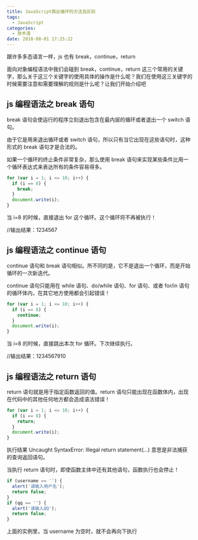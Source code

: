 ```yaml
---
title: JavaScript跳出循环的方法及区别
tags:
  - JavaScript
categories:
  - 技术渣
date: 2018-08-01 17:25:22
---
```


跟许多多态语言一样，js 也有 break，continue，return

面向对象编程语法中我们会碰到 break，continue，return 这三个常用的关键字，那么关于这三个关键字的使用具体的操作是什么呢？我们在使用这三关键字的时候需要注意和需要理解的规则是什么呢？让我们开始介绍吧

## js 编程语法之 break 语句

break 语句会使运行的程序立刻退出包含在最内层的循环或者退出一个 switch 语句。

由于它是用来退出循环或者 switch 语句，所以只有当它出现在这些语句时，这种形式的 break 语句才是合法的。

如果一个循环的终止条件非常复杂，那么使用 break 语句来实现某些条件比用一个循环表达式来表达所有的条件容易得多。

```javascript
for (var i = 1; i <= 10; i++) {
  if (i == 8) {
    break;
  }
  document.write(i);
}
```

当 i=8 的时候，直接退出 for 这个循环。这个循环将不再被执行！

//输出结果：1234567

## js 编程语法之 continue 语句

continue 语句和 break 语句相似。所不同的是，它不是退出一个循环，而是开始循环的一次新迭代。

continue 语句只能用在 while 语句、do/while 语句、for 语句、或者 for/in 语句的循环体内，在其它地方使用都会引起错误！

```javascript
for (var i = 1; i <= 10; i++) {
  if (i == 8) {
    continue;
  }
  document.write(i);
}
```

当 i=8 的时候，直接跳出本次 for 循环。下次继续执行。

//输出结果：1234567910

## js 编程语法之 return 语句

return 语句就是用于指定函数返回的值。return 语句只能出现在函数体内，出现在代码中的其他任何地方都会造成语法错误！

```javascript
for (var i = 1; i <= 10; i++) {
  if (i == 8) {
    return;
  }
  document.write(i);
}
```

执行结果 Uncaught SyntaxError: Illegal return statement(…)
意思是非法捕获的查询返回语句。

当执行 return 语句时，即使函数主体中还有其他语句，函数执行也会停止！

```javascript
if (username == '') {
  alert('请输入用户名');
  return false;
}
if (qq == '') {
  alert('请输入QQ');
  return false;
}
```

上面的实例里，当 username 为空时，就不会再向下执行

<br/>
